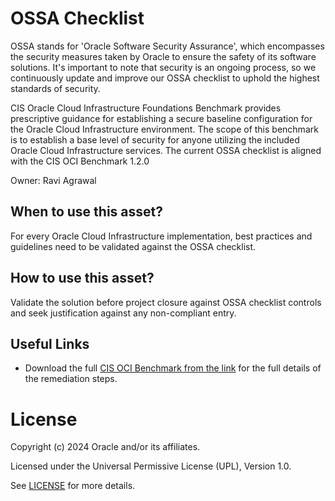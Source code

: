 # OSSA Checklist

OSSA stands for 'Oracle Software Security Assurance', which encompasses the security measures taken by Oracle to ensure the safety of its software solutions. It's important to note that security is an ongoing process, so we continuously update and improve our OSSA checklist to uphold the highest standards of security.

CIS Oracle Cloud Infrastructure Foundations Benchmark provides prescriptive guidance for establishing a secure
baseline configuration for the Oracle Cloud Infrastructure environment. The scope of this benchmark is to
establish a base level of security for anyone utilizing the included Oracle Cloud Infrastructure services. The current OSSA checklist is aligned with the CIS OCI Benchmark 1.2.0

Owner: Ravi Agrawal

## When to use this asset?

For every Oracle Cloud Infrastructure implementation,  best practices and guidelines need to be validated against the OSSA checklist.

## How to use this asset?

Validate the solution before project closure against OSSA checklist controls and seek justification against any non-compliant entry.


## Useful Links

- Download the full [CIS OCI Benchmark from the link](https://www.cisecurity.org/benchmark/oracle_cloud) for the full details of the remediation steps.


# License

Copyright (c) 2024 Oracle and/or its affiliates.

Licensed under the Universal Permissive License (UPL), Version 1.0.

See [LICENSE](https://github.com/oracle-devrel/technology-engineering/blob/main/LICENSE) for more details.

